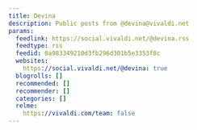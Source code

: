 ```yaml
---
title: Devina
description: Public posts from @devina@vivaldi.net
params:
  feedlink: https://social.vivaldi.net/@devina.rss
  feedtype: rss
  feedid: 0a983349210d3fb296d301b5e3353f8c
  websites:
    https://social.vivaldi.net/@devina: true
  blogrolls: []
  recommended: []
  recommender: []
  categories: []
  relme:
    https://vivaldi.com/team: false
---
```

